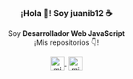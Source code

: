 
<p align="center" width="300">
   <!-- <img align="center" width="200" src="https://user-images.githubusercontent.com/1561955/106762302-fda9de00-6635-11eb-99be-3ef744e60c0e.png" /> -->
   <h3 align="center">¡Hola 👋! Soy juanib12 ☕</h3>
</p>

<p align="center">Soy <strong>Desarrollador Web JavaScript</strong><br />¡Mis repositorios 👇!</p>
<p align="center">
  <a href="https://www.youtube.com/@jubicode" target="__blank" style='margin-right:4px'>
    <img align="center" src="https://cdn.jsdelivr.net/npm/simple-icons@3.0.1/icons/youtube.svg" alt="midudev" height="28px" width="28px" />
  </a>
  <a href="https://instagram.com/bianco_juani" target="__blank">
    <img align="center" src="https://cdn.jsdelivr.net/npm/simple-icons@3.0.1/icons/instagram.svg" alt="midu.dev" height="28px" width="28px" />
  </a>
</p>

